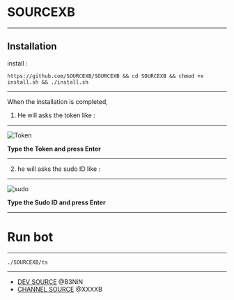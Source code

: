 SOURCEXB 
==============

______________________________________________________________________________________________________________________

Installation
------------

install :

```https://github.com/SOURCEXB/SOURCEXB && cd SOURCEXB && chmod +x install.sh && ./install.sh```

______________________________________________________________________________________________________________________

When the installation is completed,

1. He will asks the token
like :
------

![Token](https://e.top4top.net/p_84060nx91.jpg)

**Type the Token and press Enter**

______________________________________________________________________________________________________________________

2. he will asks the sudo ID
like :
------

![sudo](https://d.top4top.net/p_8405q10k1.jpg)

**Type the Sudo ID and press Enter**

______________________________________________________________________________________________________________________


Run bot
========

______________________________________________________________________________________________________________________


```./SOURCEXB/ts```

______________________________________________________________________________________________________________________

- [DEV  SOURCE](T.ME/B3NiN) @B3NiN
- [CHANNEL SOURCE](T.ME/XXXXB) @XXXXB
